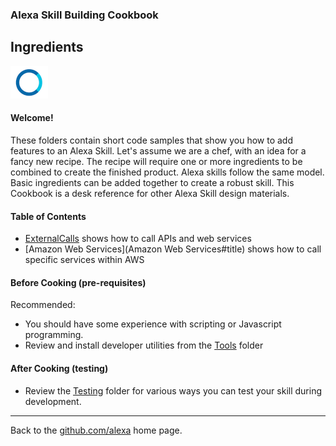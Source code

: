 
### Alexa Skill Building Cookbook
## Ingredients <a id="title"></a>

![ASK](Tools/images/alexa_sm.png)

#### Welcome! <a id="intro"></a>


These folders contain short code samples that show you how to add features to an Alexa Skill.
Let's assume we are a chef, with an idea for a fancy new recipe.
The recipe will require one or more ingredients to be combined to create the finished product.
Alexa skills follow the same model. Basic ingredients can be added together to create a robust skill.
This Cookbook is a desk reference for other Alexa Skill design materials.

#### Table of Contents <a id="toc"></a>
 + [ExternalCalls](ExternalCalls#title) shows how to call APIs and web services
 + [Amazon Web Services](Amazon Web Services#title) shows how to call specific services within AWS


#### Before Cooking (pre-requisites)

Recommended:
* You should have some experience with scripting or Javascript programming.
* Review and install developer utilities from the [Tools](/Tools#title) folder

#### After Cooking (testing)

* Review the [Testing](Testing#title) folder for various ways you can test your skill during development.

<hr />

Back to the [github.com/alexa](https://github.com/alexa) home page.

